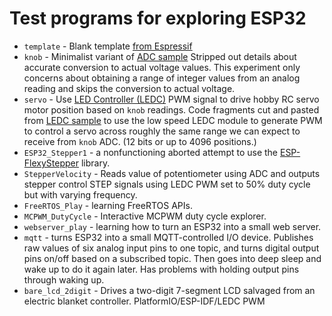 # Test programs for exploring ESP32

* `template` - Blank template [from Espressif](https://github.com/espressif/esp-idf-template)
* `knob` - Minimalist variant of [ADC sample](https://github.com/espressif/esp-idf/tree/master/examples/peripherals/adc)
Stripped out details about accurate conversion to actual voltage values. This experiment
only concerns about obtaining a range of integer values from an analog reading and skips
the conversion to actual voltage.
* `servo` - Use
[LED Controller (LEDC)](https://docs.espressif.com/projects/esp-idf/en/stable/api-reference/peripherals/ledc.html)
PWM signal to drive hobby RC servo motor position based on `knob` readings.
Code fragments cut and pasted from
[LEDC sample](https://github.com/espressif/esp-idf/tree/master/examples/peripherals/ledc)
to use the low speed LEDC module to generate PWM to control a servo across roughly the
same range we can expect to receive from `knob` ADC. (12 bits or up to 4096 positions.)
* `ESP32_Stepper1` - a nonfunctioning aborted attempt to use the
[ESP-FlexyStepper](https://github.com/pkerspe/ESP-FlexyStepper) library.
* `StepperVelocity` - Reads value of potentiometer using ADC and outputs stepper
control STEP signals using LEDC PWM set to 50% duty cycle but with varying frequency.
* `FreeRTOS_Play` - learning FreeRTOS APIs.
* `MCPWM_DutyCycle` - Interactive MCPWM duty cycle explorer.
* `webserver_play` - learning how to turn an ESP32 into a small web server.
* `mqtt` - turns ESP32 into a small MQTT-controlled I/O device. Publishes raw
values of six analog input pins to one topic, and turns digital output pins on/off
based on a subscribed topic. Then goes into deep sleep and wake up to do it again
later. Has problems with holding output pins through waking up.
* `bare_lcd_2digit` - Drives a two-digit 7-segment LCD salvaged from an
electric blanket controller. PlatformIO/ESP-IDF/LEDC PWM
